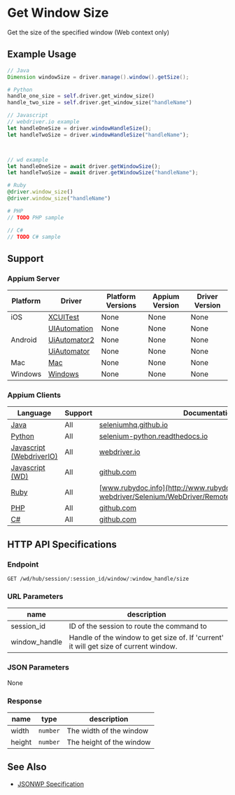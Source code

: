 # Get Window Size

Get the size of the specified window (Web context only)

## Example Usage

```java
// Java
Dimension windowSize = driver.manage().window().getSize();

```

```python
# Python
handle_one_size = self.driver.get_window_size()
handle_two_size = self.driver.get_window_size("handleName")

```

```javascript
// Javascript
// webdriver.io example
let handleOneSize = driver.windowHandleSize();
let handleTwoSize = driver.windowHandleSize("handleName");



// wd example
let handleOneSize = await driver.getWindowSize();
let handleTwoSize = await driver.getWindowSize("handleName");

```

```ruby
# Ruby
@driver.window_size()
@driver.window_size("handleName")

```

```php
# PHP
// TODO PHP sample

```

```csharp
// C#
// TODO C# sample

```

## Support

### Appium Server

| Platform | Driver                                                   | Platform Versions | Appium Version | Driver Version |
| -------- | -------------------------------------------------------- | ----------------- | -------------- | -------------- |
| iOS      | [XCUITest](/docs/en/drivers/ios-xcuitest.md)             | None              | None           | None           |
|          | [UIAutomation](/docs/en/drivers/ios-uiautomation.md)     | None              | None           | None           |
| Android  | [UiAutomator2](/docs/en/drivers/android-uiautomator2.md) | None              | None           | None           |
|          | [UiAutomator](/docs/en/drivers/android-uiautomator.md)   | None              | None           | None           |
| Mac      | [Mac](/docs/en/drivers/mac.md)                           | None              | None           | None           |
| Windows  | [Windows](/docs/en/drivers/windows.md)                   | None              | None           | None           |

### Appium Clients

| Language                                                             | Support | Documentation                                                                                                                                  |
| -------------------------------------------------------------------- | ------- | ---------------------------------------------------------------------------------------------------------------------------------------------- |
| [Java](https://github.com/appium/java-client/releases/latest)        | All     | [seleniumhq.github.io](https://seleniumhq.github.io/selenium/docs/api/java/org/openqa/selenium/WebDriver.Window.html#getSize--)                |
| [Python](https://github.com/appium/python-client/releases/latest)    | All     | [selenium-python.readthedocs.io](http://selenium-python.readthedocs.io/api.html#selenium.webdriver.remote.webdriver.WebDriver.get_window_size) |
| [Javascript (WebdriverIO)](http://webdriver.io/index.html)           | All     | [webdriver.io](http://webdriver.io/api/protocol/windowHandleSize.html)                                                                         |
| [Javascript (WD)](https://github.com/admc/wd/releases/latest)        | All     | [github.com](https://github.com/admc/wd/blob/master/lib/commands.js#L546)                                                                      |
| [Ruby](https://github.com/appium/ruby_lib/releases/latest)           | All     | [www.rubydoc.info](http://www.rubydoc.info/gems/selenium-webdriver/Selenium/WebDriver/Remote/W3C/Bridge:window_size)                           |
| [PHP](https://github.com/appium/php-client/releases/latest)          | All     | [github.com](https://github.com/appium/php-client/)                                                                                            |
| [C#](https://github.com/appium/appium-dotnet-driver/releases/latest) | All     | [github.com](https://github.com/appium/appium-dotnet-driver/)                                                                                  |

## HTTP API Specifications

### Endpoint

`GET /wd/hub/session/:session_id/window/:window_handle/size`

### URL Parameters

| name          | description                                                                           |
| ------------- | ------------------------------------------------------------------------------------- |
| session_id    | ID of the session to route the command to                                             |
| window_handle | Handle of the window to get size of. If 'current' it will get size of current window. |

### JSON Parameters

None

### Response

| name   | type     | description              |
| ------ | -------- | ------------------------ |
| width  | `number` | The width of the window  |
| height | `number` | The height of the window |

## See Also

* [JSONWP Specification](https://github.com/SeleniumHQ/selenium/wiki/JsonWireProtocol#get-sessionsessionidwindowwindowhandlesize)